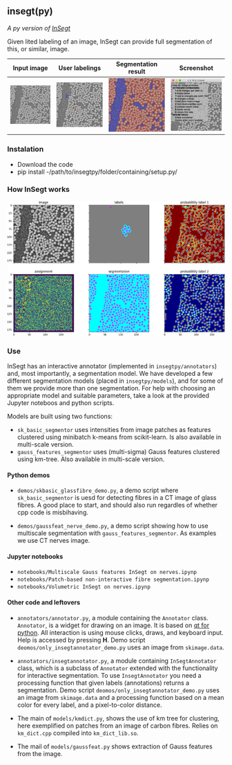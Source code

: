 ## insegt(py)

*A py version of [InSegt](https://github.com/vedranaa/InSegt)*

Given lited labeling of an image, InSegt can provide full segmentation of this, or similar, image.

Input image | User labelings | Segmentation result | Screenshot
:---:|:---:|:---:|:---:
<img src="screenshots/glass/gray.png" width = "200">  |  <img src="screenshots/glass/annotations_overlay.png" width = "200"> | <img src="screenshots/glass/segmentations_overlay.png" width = "200"> | <img src="screenshots/glass/screenshot.png" width = "200">


### Instalation
* Download the code
* pip install -/path/to/insegtpy/folder/containing/setup.py/

### How InSegt works

<div align="center"><img src="screenshots/demo_insegtbasic_explained.png" width = "750"></div>


### Use

InSegt has an interactive annotator (implemented in `insegtpy/annotators`) and, most importantly, a segmentation model. We have developed a few different segmentation models (placed in `insegtpy/models`), and for some of them we provide more than one segmentation. For help with choosing an appropriate model and suitable parameters, take a look at the provided Jupyter noteboos and python scripts. 

Models are built using two functions: 
- `sk_basic_segmentor` uses intensities from image patches as features clustered using minibatch k-means from scikit-learn. Is also available in multi-scale version.
- `gauss_features_segmentor` uses (multi-sigma) Gauss features clustered using km-tree. Also available in multi-scale version.

#### Python demos

* `demos/skbasic_glassfibre_demo.py`, a demo script where `sk_basic_segmentor` is uesd for detecting fibres in a CT image of glass fibres. A good place to start, and should also run regardles of whether cpp code is misbihaving. 

* `demos/gaussfeat_nerve_demo.py`, a demo script showing how to use multiscale segmentation with `gauss_features_segmentor`. As examples we use CT nerves image. 

#### Jupyter notebooks

* `notebooks/Multiscale Gauss features InSegt on nerves.ipynp`
* `notebooks/Patch-based non-interactive fibre segmentation.ipynp`
* `notebooks/Volumetric InSegt on nerves.ipynp`

#### Other code and leftovers

* `annotators/annotator.py`, a module containing the `Annotator` class. `Annotator`, is a widget for drawing on an image. It is based on [qt for python](https://doc.qt.io/qtforpython/). All interaction is using mouse clicks, draws, and keyboard input. Help is accessed by pressing **H**.  Demo script `deomos/only_insegtannotator_demo.py` uses an image from `skimage.data`.

* `annotators/insegtannotator.py`, a module containing `InSegtAnnotator` class, which is a subclass of `Annotator` extended with the functionality for interactive segmentation. To use `InsegtAnnotator` you need a processing function that given labels (annotations) returns a  segmentation.  Demo script `deomos/only_insegtannotator_demo.py` uses an image from `skimage.data` and a processing function based on a mean color for every label, and a pixel-to-color distance.

* The main of `models/kmdict.py`, shows the use of km tree for clustering, here exemplified on patches from an image of carbon fibres. Relies on `km_dict.cpp` compiled into `km_dict_lib.so`.

* The mail of `models/gaussfeat.py` shows extraction of Gauss features from the image.
